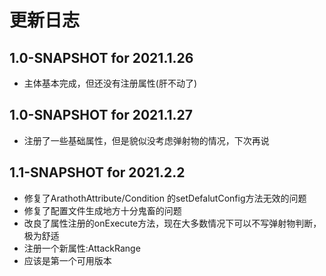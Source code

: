 # 更新日志
## 1.0-SNAPSHOT for 2021.1.26
* 主体基本完成，但还没有注册属性(肝不动了)
## 1.0-SNAPSHOT for 2021.1.27
* 注册了一些基础属性，但是貌似没考虑弹射物的情况，下次再说
## 1.1-SNAPSHOT for 2021.2.2
* 修复了ArathothAttribute/Condition 的setDefalutConfig方法无效的问题
* 修复了配置文件生成地方十分鬼畜的问题
* 改良了属性注册的onExecute方法，现在大多数情况下可以不写弹射物判断，极为舒适
* 注册一个新属性:AttackRange
* 应该是第一个可用版本

